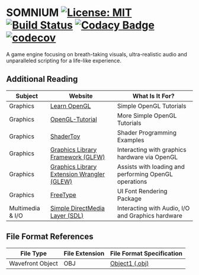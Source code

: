 # SOMNIUM [![License: MIT](https://img.shields.io/badge/License-MIT-yellow.svg)](https://opensource.org/licenses/MIT) [![Build Status](https://travis-ci.com/MrLukeKR/SOMNIUM-Engine.svg?branch=development)](https://travis-ci.org/MrLukeKR/SOMNIUM-Engine) [![Codacy Badge](https://api.codacy.com/project/badge/Grade/69d055d3e4db468a8462160d84a8c461)](https://app.codacy.com/manual/MrLukeKR/SOMNIUM-Engine?utm_source=github.com&utm_medium=referral&utm_content=MrLukeKR/SOMNIUM-Engine&utm_campaign=Badge_Grade_Dashboard) [![codecov](https://codecov.io/gh/MrLukeKR/SOMNIUM-Engine/branch/development/graph/badge.svg)](https://codecov.io/gh/MrLukeKR/SOMNIUM-Engine)
A game engine focusing on breath-taking visuals, ultra-realistic audio and unparalleled scripting for a life-like experience.

## Additional Reading
| Subject         | Website                                                                    | What Is It For?                                       |
|-----------------|----------------------------------------------------------------------------|-------------------------------------------------------|
|Graphics         | [Learn OpenGL](https://learnopengl.com)                                    | Simple OpenGL Tutorials                               |
|Graphics         | [OpenGL-Tutorial](http://www.opengl-tutorial.org)                          | More Simple OpenGL Tutorials                          |
|Graphics         | [ShaderToy](http://shadertoy.com)                                          | Shader Programming Examples                           |
|Graphics         | [Graphics Library Framework (GLFW)](http://www.glfw.org/)                  | Interacting with graphics hardware via OpenGL         |
|Graphics         | [Graphics Library Extension Wrangler (GLEW)](http://glew.sourceforge.net/) | Assists with loading and performing OpenGL operations |
|Graphics         | [FreeType](https://www.freetype.org/)                                      | UI Font Rendering Package                             |
|Multimedia & I/O | [Simple DirectMedia Layer (SDL)](https://www.libsdl.org/)                  | Interacting with Audio, I/O and Graphics hardware     |


## File Format References
| File Type        | File Extension | File Format Specification                                |
|------------------|----------------|----------------------------------------------------------|
| Wavefront Object | OBJ            | [Object1 (.obj)](http://paulbourke.net/dataformats/obj/) |
